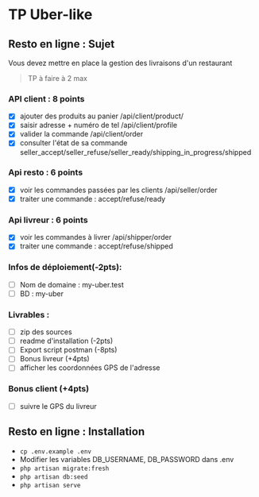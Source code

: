 # TP Uber-like

## Resto en ligne : Sujet

Vous devez mettre en place la gestion des livraisons d'un restaurant

> TP à faire à 2 max

### API client : 8 points

-   [x] ajouter des produits au panier /api/client/product/
-   [x] saisir adresse + numéro de tel /api/client/profile
-   [x] valider la commande /api/client/order
-   [x] consulter l'état de sa commande seller_accept/seller_refuse/seller_ready/shipping_in_progress/shipped

### Api resto : 6 points

-   [x] voir les commandes passées par les clients /api/seller/order
-   [x] traiter une commande : accept/refuse/ready

### Api livreur : 6 points

-   [x] voir les commandes à livrer /api/shipper/order
-   [x] traiter une commande : accept/refuse/shipped

### Infos de déploiement(-2pts):

-   [ ] Nom de domaine : my-uber.test
-   [ ] BD : my-uber

### Livrables :

-   [ ] zip des sources
-   [ ] readme d'installation (-2pts)
-   [ ] Export script postman (-8pts)
-   [ ] Bonus livreur (+4pts)
-   [ ] afficher les coordonnées GPS de l'adresse

### Bonus client (+4pts)

-   [ ] suivre le GPS du livreur

## Resto en ligne : Installation

-   `cp .env.example .env`
-   Modifier les variables DB_USERNAME, DB_PASSWORD dans .env
-   `php artisan migrate:fresh`
-   `php artisan db:seed`
-   `php artisan serve`
